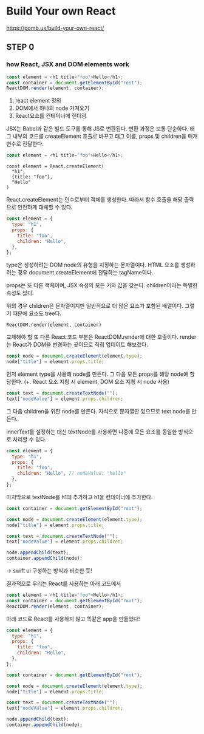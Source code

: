 # Build Your own React

https://pomb.us/build-your-own-react/

## STEP 0

### how React, JSX and DOM elements work

```javascript
const element = <h1 title="foo">Hello</h1>;
const container = document.getElementById("root");
ReactDOM.render(element, container);
```

1. react element 정의
2. DOM에서 하나의 node 가져오기
3. React요소를 컨테이너에 렌더링

JSX는 Babel과 같은 빌드 도구를 통해 JS로 변환된다.
변환 과정은 보통 단순하다.
태그 내부의 코드를 createElement 호출로 바꾸고 태그 이름, props 및 children을 매개변수로 전달한다.

```javascript
const element = <h1 title="foo">Hello</h1>;
```

```JSX
const element = React.createElement(
  "h1",
  {title: "foo"},
  "Hello"
)
```

React.createElement는 인수로부터 객체를 생성한다.
따라서 함수 호출을 해당 출력으로 안전하게 대체할 수 있다.

```javascript
const element = {
  type: "h1",
  props: {
    title: "foo",
    children: "Hello",
  },
};
```

type은 생성하려는 DOM node의 유형을 지정하는 문자열이다.
HTML 요소를 생성하려는 경우 document.createElement에 전달하는 tagName이다.

props는 또 다른 객체이며, JSX 속성의 모든 키와 값을 갖는다.
children이라는 특별한 속성도 있다.

위의 경우 children은 문자열이지만 일반적으로 더 많은 요소가 포함된 배열이다.
그렇기 때문에 요소도 tree다.

```JSX
ReactDOM.render(element, container)
```

교체해야 할 또 다른 React 코드 부분은 ReactDOM.render에 대한 호출이다.
render는 React가 DOM을 변경하는 곳이므로 직접 업데이트 해보겠다.

```javascript
const node = document.createElement(element.type);
node["title"] = element.props.title;
```

먼저 element type을 사용해 node를 만든다.
그 다음 모든 props를 해당 node에 할당한다.
(+. React 요소 지칭 시 element, DOM 요소 지칭 시 node 사용)

```javascript
const text = document.createTextNode("");
text["nodeValue"] = element.props.children;
```

그 다음 children을 위한 node를 만든다.
자식으로 문자열만 있으므로 text node를 만든다.

innerText를 설정하는 대신 textNode를 사용하면 나중에 모든 요소를 동일한 방식으로 처리할 수 있다.

```javascript
const element = {
  type: "h1",
  props: {
    title: "foo",
    children: "Hello", // nodeValue: "hello"
  },
};
```

마지막으로 textNode를 h1에 추가하고 h1을 컨테이너에 추가한다.

```javascript
const container = document.getElementById("root");

const node = document.createElement(element.type);
node["title"] = element.props.title;

const text = document.createTextNode("");
text["nodeValue"] = element.props.children;

node.appendChild(text);
container.appendChild(node);
```

-> swift ui 구성하는 방식과 비슷한 듯!

결과적으로 우리는 React를 사용하는 아래 코드에서

```javascript
const element = <h1 title="foo">Hello</h1>;
const container = document.getElementById("root");
ReactDOM.render(element, container);
```

아래 코드로 React를 사용하지 않고 똑같은 app을 만들었다!

```javascript
const element = {
  type: "h1",
  props: {
    title: "foo",
    children: "Hello",
  },
};

const container = document.getElementById("root");

const node = document.createElement(element.type);
node["title"] = element.props.title;

const text = document.createTextNode("");
text["nodeValue"] = element.props.children;

node.appendChild(text);
container.appendChild(node);
```
